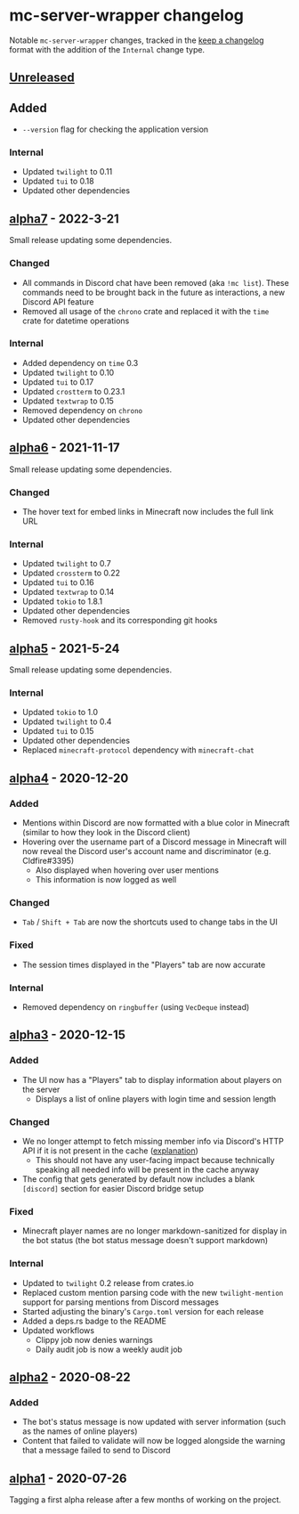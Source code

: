 # mc-server-wrapper changelog

Notable `mc-server-wrapper` changes, tracked in the [keep a changelog](https://keepachangelog.com/en/1.0.0/) format with the addition of the `Internal` change type.

## [Unreleased]

## Added

* `--version` flag for checking the application version

### Internal

* Updated `twilight` to 0.11
* Updated `tui` to 0.18
* Updated other dependencies

## [alpha7] - 2022-3-21

Small release updating some dependencies.

### Changed

* All commands in Discord chat have been removed (aka `!mc list`). These commands need to be brought back in the future as interactions, a new Discord API feature
* Removed all usage of the `chrono` crate and replaced it with the `time` crate for datetime operations

### Internal

* Added dependency on `time` 0.3
* Updated `twilight` to 0.10
* Updated `tui` to 0.17
* Updated `crostterm` to 0.23.1
* Updated `textwrap` to 0.15
* Removed dependency on `chrono`
* Updated other dependencies

## [alpha6] - 2021-11-17

Small release updating some dependencies.

### Changed

* The hover text for embed links in Minecraft now includes the full link URL

### Internal

* Updated `twilight` to 0.7
* Updated `crossterm` to 0.22
* Updated `tui` to 0.16
* Updated `textwrap` to 0.14
* Updated `tokio` to 1.8.1
* Updated other dependencies
* Removed `rusty-hook` and its corresponding git hooks

## [alpha5] - 2021-5-24

Small release updating some dependencies.

### Internal

* Updated `tokio` to 1.0
* Updated `twilight` to 0.4
* Updated `tui` to 0.15
* Updated other dependencies
* Replaced `minecraft-protocol` dependency with `minecraft-chat`

## [alpha4] - 2020-12-20

### Added

* Mentions within Discord are now formatted with a blue color in Minecraft (similar to how they look in the Discord client)
* Hovering over the username part of a Discord message in Minecraft will now reveal the Discord user's account name and discriminator (e.g. Cldfire#3395)
  * Also displayed when hovering over user mentions
  * This information is now logged as well

### Changed

* `Tab` / `Shift + Tab` are now the shortcuts used to change tabs in the UI

### Fixed

* The session times displayed in the "Players" tab are now accurate

### Internal

* Removed dependency on `ringbuffer` (using `VecDeque` instead)

## [alpha3] - 2020-12-15

### Added

* The UI now has a "Players" tab to display information about players on the server
  * Displays a list of online players with login time and session length

### Changed

* We no longer attempt to fetch missing member info via Discord's HTTP API if it is not present in the cache ([explanation](https://github.com/twilight-rs/twilight/pull/437))
  * This should not have any user-facing impact because technically speaking all needed info will be present in the cache anyway
* The config that gets generated by default now includes a blank `[discord]` section for easier Discord bridge setup

### Fixed

* Minecraft player names are no longer markdown-sanitized for display in the bot status (the bot status message doesn't support markdown)

### Internal

* Updated to `twilight` 0.2 release from crates.io
* Replaced custom mention parsing code with the new `twilight-mention` support for parsing mentions from Discord messages
* Started adjusting the binary's `Cargo.toml` version for each release
* Added a deps.rs badge to the README
* Updated workflows
  * Clippy job now denies warnings
  * Daily audit job is now a weekly audit job

## [alpha2] - 2020-08-22

### Added

* The bot's status message is now updated with server information (such as the names of online players)
* Content that failed to validate will now be logged alongside the warning that a message failed to send to Discord

## [alpha1] - 2020-07-26

Tagging a first alpha release after a few months of working on the project.

[Unreleased]: https://github.com/Cldfire/mc-server-wrapper/compare/alpha7...HEAD
[alpha7]: https://github.com/Cldfire/mc-server-wrapper/compare/alpha6...alpha7
[alpha6]: https://github.com/Cldfire/mc-server-wrapper/compare/alpha5...alpha6
[alpha5]: https://github.com/Cldfire/mc-server-wrapper/compare/alpha4...alpha5
[alpha4]: https://github.com/Cldfire/mc-server-wrapper/compare/alpha3...alpha4
[alpha3]: https://github.com/Cldfire/mc-server-wrapper/compare/alpha2...alpha3
[alpha2]: https://github.com/Cldfire/mc-server-wrapper/compare/alpha1...alpha2
[alpha1]: https://github.com/Cldfire/mc-server-wrapper/releases/tag/alpha1
